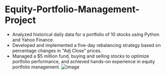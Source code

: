 # Equity-Portfolio-Management-Project

-	Analyzed historical daily data for a portfolio of 10 stocks using Python and Yahoo Finance.
-	Developed and implemented a five-day rebalancing strategy based on percentage changes in "Adj Close" prices.
-	Managed a $5 million fund, buying and selling stocks to optimize portfolio performance, and achieved hands-on experience in equity portfolio management.
![image](https://github.com/meghana221997/Equity-Portfolio-Management-Project/assets/42384733/8fe25155-b870-4da2-9a2e-ec31c457ff2a)
